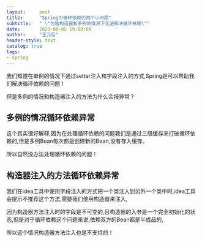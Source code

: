 ```yaml
---
layout:     post
title:      "Spring中循环依赖的两个小问题"
subtitle:   " \"为啥构造器和多例的情况下无法解决循环依赖\""
date:       2023-09-05 19:00:00
author:     "王元存"
header-style: text
catalog: true
tags:
- spring
---
```


我们知道在单例的情况下通过setter注入和字段注入的方式,Spring是可以帮助我们解决循环依赖的问题！

但是多例的情况和构造器注入的方法为什么会报异常？

多例的情况循环依赖异常
------

这个其实很好解释,因为在处理循环依赖的问题我们是通过三级缓存来打破循环依赖的,但是多例Bean每次都是创建新的Bean,没有存入缓存。

所以自然没办法处理循环依赖的问题！

构造器注入的方法循环依赖异常
------

我们在idea工具中使用字段注入的方式把一个类注入到另外一个类中时,idea工具会提示不推荐这个方法,需要我们使用构造器来注入,

因为构造器方法注入时的字段是不可变的,且构造器的入参是一个完全初始化的状态,但是对于循环依赖这个问题来说,依赖双方的Bean都是半成品的,

所以这个情况构造器方法注入也是不支持的！